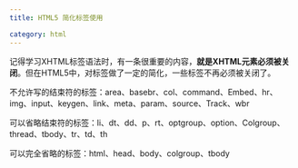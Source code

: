 ```yaml
---
title: HTML5 简化标签使用

category: html
---
```

记得学习XHTML标签语法时，有一条很重要的内容，<strong>就是XHTML元素必须被关闭</strong>。但在HTML5中，对标签做了一定的简化，一些标签不再必须被关闭了。

不允许写的结束符的标签：area、basebr、col、command、Embed、hr、img、input、keygen、link、meta、param、source、Track、wbr

可以省略结束符的标签：li、dt、dd、p、rt、optgroup、option、Colgroup、thread、tbody、tr、td、th

可以完全省略的标签：html、head、body、colgroup、tbody

